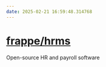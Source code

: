 ```yaml
---
date: 2025-02-21 16:59:48.314768
---
```


# [frappe/hrms](https://github.com/frappe/hrms)

Open-source HR and payroll software